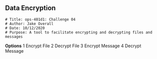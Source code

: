 Data Encryption
---------------

    # Title: ops-401d1: Challenge 04
    # Author: Jake Overall
    # Date: 10/12/2020
    # Purpose: A tool to facilitate encrypting and decrypting files and messages

**Options**
1 Encrypt File
2 Decrypt File
3 Encrypt Message
4 Decrypt Message